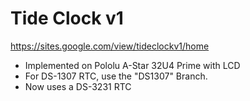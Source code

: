 # Tide Clock v1

https://sites.google.com/view/tideclockv1/home

* Implemented on Pololu A-Star 32U4 Prime with LCD
* For DS-1307 RTC, use the "DS1307" Branch.
* Now uses a DS-3231 RTC
